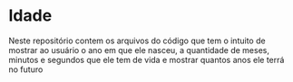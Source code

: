 # Idade
Neste repositório contem os arquivos do código que tem o intuito de mostrar ao usuário o ano em que ele nasceu, a quantidade de meses, minutos e segundos que ele tem de vida
e mostrar quantos anos ele terrá no futuro
